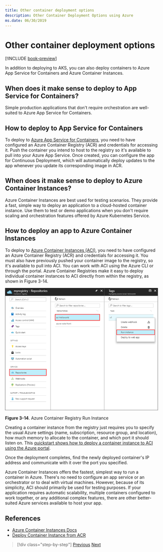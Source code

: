 ```yaml
---
title: Other container deployment options
description: Other Container Deployment Options using Azure
ms.date: 06/30/2019
---
```

# Other container deployment options

[!INCLUDE [book-preview](../../../includes/book-preview.md)]

In addition to deploying to AKS, you can also deploy containers to Azure App Service for Containers and Azure Container Instances.

## When does it make sense to deploy to App Service for Containers?

Simple production applications that don't require orchestration are well-suited to Azure App Service for Containers.

## How to deploy to App Service for Containers

To deploy to [Azure App Service for Containers](https://azure.microsoft.com/services/app-service/containers/), you need to have configured an Azure Container Registry (ACR) and credentials for accessing it. Push the container you intend to host to the registry so it's available to pull into your Azure App Service. Once created, you can configure the app for Continuous Deployment, which will automatically deploy updates to the app whenever you update its corresponding image in ACR.

## When does it make sense to deploy to Azure Container Instances?

Azure Container Instances are best used for testing scenarios. They provide a fast, simple way to deploy an application to a cloud-hosted container instance. Use them to test or demo applications when you don't require scaling and orchestration features offered by Azure Kubernetes Service.

## How to deploy an app to Azure Container Instances

To deploy to [Azure Container Instances (ACI)](https://docs.microsoft.com/azure/container-instances/), you need to have configured an Azure Container Registry (ACR) and credentials for accessing it. You must also have previously pushed your container image to the registry, so it's available to pull into ACI. You can work with ACI using the Azure CLI or through the portal. Azure Container Registries make it easy to deploy individual container instances to ACI directly from within the registry, as shown in Figure 3-14.

![Azure Container Registry Run Instance](./media/acr-runinstance-contextmenu.png)

**Figure 3-14**. Azure Container Registry Run Instance

Creating a container instance from the registry just requires you to specify the usual Azure settings (name, subscription, resource group, and location), how much memory to allocate to the container, and which port it should listen on. This [quickstart shows how to deploy a container instance to ACI using the Azure portal](https://docs.microsoft.com/azure/container-instances/container-instances-quickstart-portal).

Once the deployment completes, find the newly deployed container's IP address and communicate with it over the port you specified.

Azure Container Instances offers the fastest, simplest way to run a container in Azure. There's no need to configure an app service or an orchestrator or to deal with virtual machines. However, because of its simplicity, ACI should primarily be used for testing purposes. If your application requires automatic scalability, multiple containers configured to work together, or any additional complex features, there are other better-suited Azure services available to host your app.

## References

- [Azure Container Instances Docs](https://docs.microsoft.com/azure/container-instances/)
- [Deploy Container Instance from ACR](https://docs.microsoft.com/azure/container-instances/container-instances-using-azure-container-registry#deploy-with-azure-portal)

>[!div class="step-by-step"]
>[Previous](scale-containers-serverless.md)
>[Next](communication-patterns.md)
